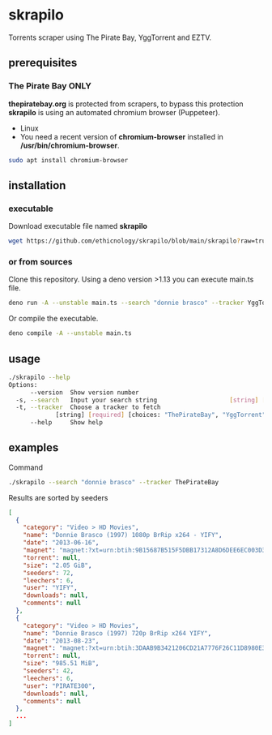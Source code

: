 # skrapilo

Torrents scraper using The Pirate Bay, YggTorrent and EZTV.

## prerequisites
### The Pirate Bay ONLY
**thepiratebay.org** is protected from scrapers, to bypass this protection **skrapilo** is using an automated chromium browser (Puppeteer).
- Linux  
- You need a recent version of **chromium-browser** installed in **/usr/bin/chromium-browser**.

```sh
sudo apt install chromium-browser
```

## installation

### executable

Download executable file named **skrapilo**

```sh
wget https://github.com/ethicnology/skrapilo/blob/main/skrapilo?raw=true
```

### or from sources

Clone this repository. Using a deno version >1.13 you can execute main.ts file.

```sh
deno run -A --unstable main.ts --search "donnie brasco" --tracker YggTorrent
```

Or compile the executable.

```sh
deno compile -A --unstable main.ts
```

## usage

```sh
./skrapilo --help
Options:
      --version  Show version number                                   [boolean]
  -s, --search   Input your search string                    [string] [required]
  -t, --tracker  Choose a tracker to fetch
             [string] [required] [choices: "ThePirateBay", "YggTorrent", "EZTV"]
      --help     Show help                                             [boolean]
```

## examples

Command

```sh
./skrapilo --search "donnie brasco" --tracker ThePirateBay
```

Results are sorted by seeders

```json
[
  {
    "category": "Video > HD Movies",
    "name": "Donnie Brasco (1997) 1080p BrRip x264 - YIFY",
    "date": "2013-06-16",
    "magnet": "magnet:?xt=urn:btih:9B15687B515F5DBB17312A8D6DEE6EC003D371D8&dn=Donnie%20Brasco%20(1997)%201080p%20BrRip%20x264%20-%20YIFY&tr=udp%3A%2F%2Ftracker.coppersurfer.tk%3A6969%2Fannounce&tr=udp%3A%2F%2Ftracker.openbittorrent.com%3A6969%2Fannounce&tr=udp%3A%2F%2F9.rarbg.to%3A2710%2Fannounce&tr=udp%3A%2F%2F9.rarbg.me%3A2780%2Fannounce&tr=udp%3A%2F%2F9.rarbg.to%3A2730%2Fannounce&tr=udp%3A%2F%2Ftracker.opentrackr.org%3A1337&tr=http%3A%2F%2Fp4p.arenabg.com%3A1337%2Fannounce&tr=udp%3A%2F%2Ftracker.torrent.eu.org%3A451%2Fannounce&tr=udp%3A%2F%2Ftracker.tiny-vps.com%3A6969%2Fannounce&tr=udp%3A%2F%2Fopen.stealth.si%3A80%2Fannounce",
    "torrent": null,
    "size": "2.05 GiB",
    "seeders": 72,
    "leechers": 6,
    "user": "YIFY",
    "downloads": null,
    "comments": null
  },
  {
    "category": "Video > HD Movies",
    "name": "Donnie Brasco (1997) 720p BrRip x264 YIFY",
    "date": "2013-08-23",
    "magnet": "magnet:?xt=urn:btih:3DAAB9B3421206CD21A7776F26C11D8980E3731D&dn=Donnie%20Brasco%20(1997)%20720p%20BrRip%20x264%20YIFY&tr=udp%3A%2F%2Ftracker.coppersurfer.tk%3A6969%2Fannounce&tr=udp%3A%2F%2Ftracker.openbittorrent.com%3A6969%2Fannounce&tr=udp%3A%2F%2F9.rarbg.to%3A2710%2Fannounce&tr=udp%3A%2F%2F9.rarbg.me%3A2780%2Fannounce&tr=udp%3A%2F%2F9.rarbg.to%3A2730%2Fannounce&tr=udp%3A%2F%2Ftracker.opentrackr.org%3A1337&tr=http%3A%2F%2Fp4p.arenabg.com%3A1337%2Fannounce&tr=udp%3A%2F%2Ftracker.torrent.eu.org%3A451%2Fannounce&tr=udp%3A%2F%2Ftracker.tiny-vps.com%3A6969%2Fannounce&tr=udp%3A%2F%2Fopen.stealth.si%3A80%2Fannounce",
    "torrent": null,
    "size": "985.51 MiB",
    "seeders": 42,
    "leechers": 6,
    "user": "PIRATE300",
    "downloads": null,
    "comments": null
  },
  ...
]
```
